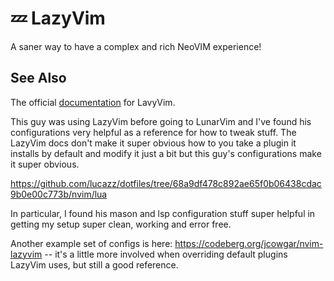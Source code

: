 # 💤 LazyVim

A saner way to have a complex and rich NeoVIM experience!

## See Also

The official [documentation](https://lazyvim.github.io/installation) for LavyVim.

This guy was using LazyVim before going to LunarVim and I've found his
configurations very helpful as a reference for how to tweak stuff. The LazyVim
docs don't make it super obvious how to you take a plugin it installs by default
and modify it just a bit but this guy's configurations make it super obvious.

https://github.com/lucazz/dotfiles/tree/68a9df478c892ae65f0b06438cdac9b0e00c773b/nvim/lua

In particular, I found his mason and lsp configuration stuff super helpful in
getting my setup super clean, working and error free.

Another example set of configs is here:
https://codeberg.org/jcowgar/nvim-lazyvim -- it's a little more involved when
overriding default plugins LazyVim uses, but still a good reference.
